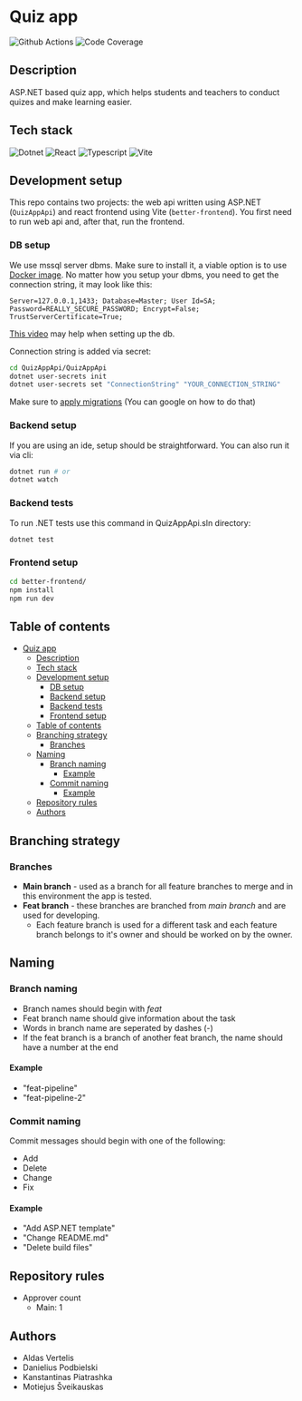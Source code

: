 # Quiz app

![Github Actions](https://github.com/Aldas1/psi_webapp/actions/workflows/dotnet.yml/badge.svg)
![Code Coverage](https://img.shields.io/endpoint?url=https://gist.githubusercontent.com/Aldas1/f04a7acd2cbaa647c6515030113c444b/raw/code-coverage.json)

## Description

ASP.NET based quiz app, which helps students and teachers to conduct quizes and make learning easier.

## Tech stack

![Dotnet](https://img.shields.io/badge/.NET-512BD4?style=for-the-badge&logo=dotnet&logoColor=white)
![React](https://img.shields.io/badge/React-20232A?style=for-the-badge&logo=react&logoColor=61DAFB)
![Typescript](https://img.shields.io/badge/TypeScript-007ACC?style=for-the-badge&logo=typescript&logoColor=white)
![Vite](https://img.shields.io/badge/Vite-B73BFE?style=for-the-badge&logo=vite&logoColor=FFD62E)

## Development setup

This repo contains two projects: the web api written using ASP.NET (`QuizAppApi`) and react frontend using Vite (`better-frontend`).
You first need to run web api and, after that, run the frontend.

### DB setup

We use mssql server dbms. Make sure to install it, a viable option is to use [Docker image](https://hub.docker.com/_/microsoft-mssql-server).
No matter how you setup your dbms, you need to get the connection string, it may look like this:
```
Server=127.0.0.1,1433; Database=Master; User Id=SA; Password=REALLY_SECURE_PASSWORD; Encrypt=False; TrustServerCertificate=True;
```
[This video](https://www.youtube.com/watch?v=EmV_IBYIlyo&list=PL82C6-O4XrHdiS10BLh23x71ve9mQCln0&index=5) may help when setting up the db.

Connection string is added via secret:
```bash
cd QuizAppApi/QuizAppApi
dotnet user-secrets init
dotnet user-secrets set "ConnectionString" "YOUR_CONNECTION_STRING"
```

Make sure to [apply migrations](https://learn.microsoft.com/en-us/ef/core/managing-schemas/migrations/applying?tabs=dotnet-core-cli) (You can google on how to do that)

### Backend setup

If you are using an ide, setup should be straightforward. You can also run it via cli:

``` bash
dotnet run # or
dotnet watch
```

### Backend tests

To run .NET tests use this command in QuizAppApi.sln directory:

``` bash
dotnet test
```

### Frontend setup

```bash
cd better-frontend/
npm install
npm run dev
```

## Table of contents

- [Quiz app](#quiz-app)
  - [Description](#description)
  - [Tech stack](#tech-stack)
  - [Development setup](#development-setup)
    - [DB setup](#db-setup)
    - [Backend setup](#backend-setup)
    - [Backend tests](#backend-tests)
    - [Frontend setup](#frontend-setup)
  - [Table of contents](#table-of-contents)
  - [Branching strategy](#branching-strategy)
    - [Branches](#branches)
  - [Naming](#naming)
    - [Branch naming](#branch-naming)
      - [Example](#example)
    - [Commit naming](#commit-naming)
      - [Example](#example-1)
  - [Repository rules](#repository-rules)
  - [Authors](#authors)

## Branching strategy

### Branches

- **Main branch** - used as a branch for all feature branches to merge and in this environment the app is tested.
- **Feat branch** - these branches are branched from _main branch_ and are used for developing.
  - Each feature branch is used for a different task and each feature branch belongs to it's owner and should be worked on by the owner.

## Naming

### Branch naming

- Branch names should begin with _feat_
- Feat branch name should give information about the task
- Words in branch name are seperated by dashes (-)
- If the feat branch is a branch of another feat branch, the name should have a number at the end

#### Example

- "feat-pipeline"
- "feat-pipeline-2"

### Commit naming

Commit messages should begin with one of the following:

- Add
- Delete
- Change
- Fix

#### Example

- "Add ASP.NET template"
- "Change README.md"
- "Delete build files"

## Repository rules

- Approver count
  - Main: 1

## Authors

- Aldas Vertelis
- Danielius Podbielski
- Kanstantinas Piatrashka
- Motiejus Šveikauskas

